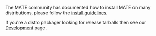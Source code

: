 <!--
.. link:
.. description:
.. tags: 
.. date: 2012-04-17 06:32:31
.. title: Install
.. slug: install
-->

The MATE community has documented how to install MATE on many distributions,
please follow the [install guidelines](https://wiki.mate-desktop.org/download).

If you're a distro packager looking for release tarballs then see our
[Development](/development/) page.
